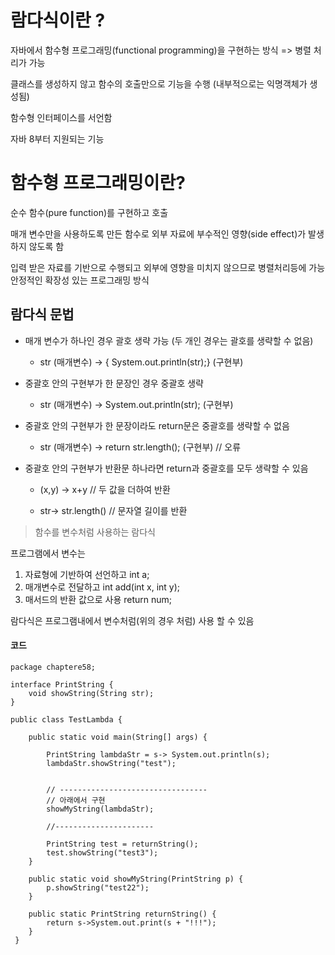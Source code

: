 
# 람다식이란 ?

자바에서 함수형 프로그래밍(functional programming)을 구현하는 방식 => 병렬 처리가 가능

클래스를 생성하지 않고 함수의 호출만으로 기능을 수행 (내부적으로는 익명객체가 생성됨)

함수형 인터페이스를 서언함

자바 8부터 지원되는 기능

# 함수형 프로그래밍이란?

순수 함수(pure function)를 구현하고 호출

매개 변수만을 사용하도록 만든 함수로 외부 자료에 부수적인 영향(side effect)가 발생하지 않도록 함

입력 받은 자료를 기반으로 수행되고 외부에 영향을 미치지 않으므로 병렬처리등에 가능 안정적인 확장성 있는 프로그래밍 방식

## 람다식 문법

+ 매개 변수가 하나인 경우 괄호 생략 가능 (두 개인 경우는 괄호를 생략할 수 없음)

  - str (매개변수) -> { System.out.println(str);}  (구현부)

+ 중괄호 안의 구현부가 한 문장인 경우 중괄호 생략

  - str (매개변수)  -> System.out.println(str); (구현부)

+ 중괄호 안의 구현부가 한 문장이라도 return문은 중괄호를 생략할 수 없음

  - str  (매개변수) -> return str.length(); (구현부) // 오류 

+ 중괄호 안의 구현부가 반환문 하나라면 return과 중괄호를 모두 생략할 수 있음

  - (x,y) -> x+y // 두 값을 더하여 반환

  - str-> str.length() // 문자열 길이를 반환
  
  
> 함수를 변수처럼 사용하는 람다식

프로그램에서 변수는 

1. 자료형에 기반하여 선언하고 int a;
2. 매개변수로 전달하고 int add(int x, int y);
3. 매서드의 반환 값으로 사용 return num;

람다식은 프로그램내에서 변수처럼(위의 경우 처럼) 사용 할 수 있음

#### 코드
```
package chaptere58;

interface PrintString {
	void showString(String str);
}

public class TestLambda {

	public static void main(String[] args) {
		
		PrintString lambdaStr = s-> System.out.println(s);
		lambdaStr.showString("test");
		
	
		// ---------------------------------
		// 아래에서 구현
		showMyString(lambdaStr);
		
		//----------------------
		
		PrintString test = returnString();
		test.showString("test3");
	}
	
	public static void showMyString(PrintString p) {
		p.showString("test22");
	}
	
	public static PrintString returnString() {
		return s->System.out.print(s + "!!!");
	}
 }
```
  

